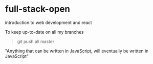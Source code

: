 # full-stack-open
introduction to web development and react

To keep up-to-date on all my branches
>git push all master  

"Anything that can be written in JavaScript, will eventually be written in JavaScript"
